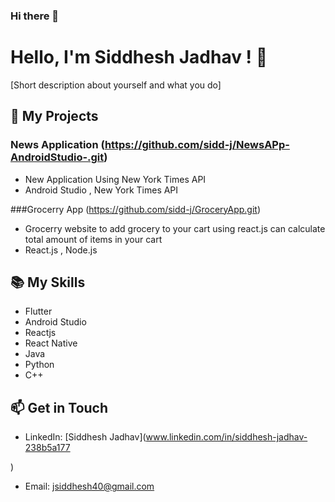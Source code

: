 ### Hi there 👋

<!--
**sidd-j/sidd-j** is a ✨ _special_ ✨ repository because its `README.md` (this file) appears on your GitHub profile.

Here are some ideas to get you started:

- 🔭 I’m currently working on ...
- 🌱 I’m currently learning ...
- 👯 I’m looking to collaborate on ...
- 🤔 I’m looking for help with ...
- 💬 Ask me about ...
- 📫 How to reach me: ...
- 😄 Pronouns: ...
- ⚡ Fun fact: ...
-->


# Hello, I'm Siddhesh Jadhav ! 👋

[Short description about yourself and what you do]

## 🚀 My Projects

### News Application (https://github.com/sidd-j/NewsAPp-AndroidStudio-.git)
- New Application Using New York Times API
- Android Studio , New York Times API

###Grocerry App (https://github.com/sidd-j/GroceryApp.git)
- Grocerry website to add grocery to your cart using react.js can calculate total amount of items in your cart
- React.js , Node.js

## 📚 My Skills
- Flutter
- Android Studio
- Reactjs
- React Native
- Java
- Python
- C++

## 📫 Get in Touch

- LinkedIn: [Siddhesh Jadhav](www.linkedin.com/in/siddhesh-jadhav-238b5a177

)
- Email: jsiddhesh40@gmail.com
